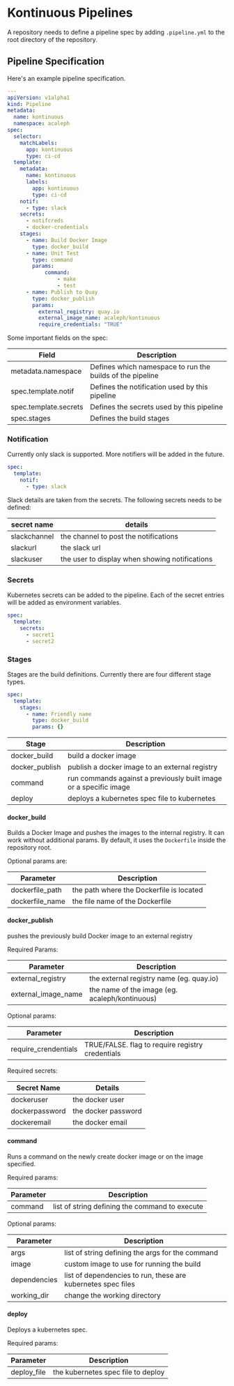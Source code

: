 Kontinuous Pipelines
====================

A repository needs to define a pipeline spec by adding `.pipeline.yml` to the root directory of the repository.

## Pipeline Specification

Here's an example pipeline specification.

```yaml
---
apiVersion: v1alpha1
kind: Pipeline
metadata:
  name: kontinuous
  namespace: acaleph
spec:
  selector:
    matchLabels:
      app: kontinuous
      type: ci-cd
  template:
    metadata:
      name: kontinuous
      labels:
        app: kontinuous
        type: ci-cd
    notif:
      - type: slack
    secrets:
      - notifcreds
      - docker-credentials
    stages:
      - name: Build Docker Image
        type: docker_build
      - name: Unit Test
        type: command
        params:
            command:
                - make
                - test
      - name: Publish to Quay
        type: docker_publish
        params:
          external_registry: quay.io
          external_image_name: acaleph/kontinuous
          require_credentials: "TRUE"
```

Some important fields on the spec:

| Field                 | Description                                               |
|-----------------------|-----------------------------------------------------------|
| metadata.namespace    | Defines which namespace to run the builds of the pipeline |
| spec.template.notif   | Defines the notification used by this pipeline            |
| spec.template.secrets | Defines the secrets used by this pipeline                 | 
| spec.stages           | Defines the build stages                                  |

### Notification

Currently only slack is supported. More notifiers will be added in the future. 

```yaml
spec:
  template:
    notif:
      - type: slack
```

Slack details are taken from the secrets. The following secrets needs to be defined:

| secret name  | details                                        |
|--------------|------------------------------------------------|
| slackchannel | the channel to post the notifications          |
| slackurl     | the slack url                                  |
| slackuser    | the user to display when showing notifications |

### Secrets

Kubernetes secrets can be added to the pipeline. Each of the secret entries will be added as environment variables.

```yaml
spec:
  template:
    secrets:
      - secret1
      - secret2
```

### Stages

Stages are the build definitions. Currently there are four different stage types. 

```yaml
spec:
  template:
    stages:
      - name: Friendly name
        type: docker_build
        params: {}  
```

| Stage          | Description                                                       | 
|----------------|-------------------------------------------------------------------|
| docker_build   | build a docker image                                              |
| docker_publish | publish a docker image to an external registry                    |
| command        | run commands against a previously built image or a specific image | 
| deploy         | deploys a kubernetes spec file to kubernetes                      |

#### docker_build

Builds a Docker Image and pushes the images to the internal registry. It can work without additional params. By default, it uses the `Dockerfile` inside the repository root. 

Optional params are:

| Parameter       | Description                              |
|-----------------|------------------------------------------|
| dockerfile_path | the path where the Dockerfile is located |
| dockerfile_name | the file name of the Dockerfile          |

#### docker_publish

pushes the previously build Docker image to an external registry

Required Params:

| Parameter           | Description                                      |
|---------------------|--------------------------------------------------|
| external_registry   | the external registry name (eg. quay.io)         |
| external\_image\_name | the name of the image (eg. acaleph/kontinuous) |

Optional params:

| Parameter            | Description                                      |
|----------------------|--------------------------------------------------|
| require_crendentials | TRUE/FALSE. flag to require registry credentials |

Required secrets:

| Secret Name     | Details             |
|-----------------|---------------------|
| dockeruser      | the docker user     |
| dockerpassword  | the docker password |
| dockeremail     | the docker email    |

#### command

Runs a command on the newly create docker image or on the image specified. 

Required params:

| Parameter | Description                                    |
|-----------|------------------------------------------------|
| command   | list of string defining the command to execute |

Optional params:

| Parameter    | Description                                                  |
|--------------|--------------------------------------------------------------|
| args         | list of string defining the args for the command             |
| image        | custom image to use for running the build                    |
| dependencies | list of dependencies to run, these are kubernetes spec files |
| working_dir  | change the working directory                                 |

#### deploy

Deploys a kubernetes spec.

Required params:

| Parameter   | Description                        |
|-------------|------------------------------------|
| deploy_file | the kubernetes spec file to deploy |

